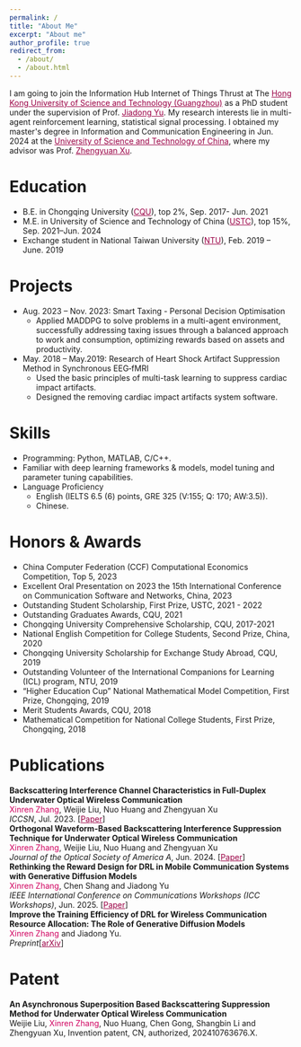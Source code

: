 ```yaml
---
permalink: /
title: "About Me"
excerpt: "About me"
author_profile: true
redirect_from: 
  - /about/
  - /about.html
---
```


I am going to join the Information Hub Internet of Things Thrust at The <a href="https://www.hkust-gz.edu.cn/" style="color:#9B0145;">Hong Kong University of Science and Technology (Guangzhou)</a> as a PhD student
under the supervision of Prof. <a href="https://facultyprofiles.hkust-gz.edu.cn/faculty-personal-page/YU-Jiadong/jiadongyu" style="color:#9B0145;">Jiadong Yu</a>. My research interests lie in multi-agent reinforcement learning, statistical signal processing. I obtained my master's degree in Information and Communication Engineering in Jun. 2024 at the <a href="https://en.wikipedia.org/wiki/University_of_Science_and_Technology_of_China" style="color:#9B0145;">University of Science and Technology of China</a>, where my advisor was Prof. <a href="https://owc.ustc.edu.cn/2014/0818/c10523a116333/page.htm" style="color:#9B0145;">Zhengyuan Xu</a>.

Education
======
* B.E. in Chongqing University (<a href="https://en.wikipedia.org/wiki/Chongqing_University" style="color:#9B0145;">CQU</a>), top 2%, Sep. 2017- Jun. 2021
* M.E. in University of Science and Technology of China (<a href="https://en.wikipedia.org/wiki/University_of_Science_and_Technology_of_China" style="color:#9B0145;">USTC</a>), top 15%, Sep. 2021–Jun. 2024
* Exchange student in National Taiwan University (<a href="https://en.wikipedia.org/wiki/National_Taiwan_University" style="color:#9B0145;">NTU</a>), Feb. 2019 – June. 2019

Projects
======
* Aug. 2023 – Nov. 2023: Smart Taxing - Personal Decision Optimisation
  * Applied MADDPG to solve problems in a multi-agent environment, successfully addressing taxing issues through a balanced approach to work and consumption, optimizing rewards based on assets and productivity. 
* May. 2018 – May.2019: Research of Heart Shock Artifact Suppression Method in Synchronous EEG‑fMRI 
  * Used the basic principles of multi-task learning to suppress cardiac impact artifacts. 
  * Designed the removing cardiac impact artifacts system software.
    
Skills
======
* Programming: Python, MATLAB, C/C++.
* Familiar with deep learning frameworks & models, model tuning and parameter tuning capabilities.
* Language Proficiency 
  * English (IELTS 6.5 (6) points, GRE 325 (V:155; Q: 170; AW:3.5)).
  * Chinese.

Honors & Awards
======
* China Computer Federation (CCF) Computational Economics Competition, Top 5, 2023
* Excellent Oral Presentation on 2023 the 15th International Conference on Communication Software and Networks, China, 2023
* Outstanding Student Scholarship, First Prize, USTC, 2021 - 2022
* Outstanding Graduates Awards, CQU, 2021
* Chongqing University Comprehensive Scholarship, CQU, 2017-2021
* National English Competition for College Students, Second Prize, China, 2020
* Chongqing University Scholarship for Exchange Study Abroad, CQU, 2019
* Outstanding Volunteer of the International Companions for Learning (ICL) program, NTU, 2019
* “Higher Education Cup” National Mathematical Model Competition, First Prize, Chongqing, 2019
* Merit Students Awards, CQU, 2018 
* Mathematical Competition for National College Students, First Prize, Chongqing, 2018
  
Publications
======
**Backscattering Interference Channel Characteristics in Full-Duplex Underwater Optical Wireless Communication**<br>
<span style="color: #D0005F;">Xinren Zhang</span>, Weijie Liu, Nuo Huang and Zhengyuan Xu<br>
<i>ICCSN</i>, Jul. 2023. [<a href="https://ieeexplore.ieee.org/abstract/document/10297369" style="color:#9B0145;">Paper</a>]<br>
**Orthogonal Waveform-Based Backscattering Interference Suppression Technique for Underwater Optical Wireless Communication**<br>
<span style="color: #D0005F;">Xinren Zhang</span>, Weijie Liu, Nuo Huang and Zhengyuan Xu<br>
<i>Journal of the Optical Society of America A</i>, Jun. 2024. [<a href="https://opg.optica.org/josaa/viewmedia.cfm?URI=josaa-41-7-1372&seq=0&html=true&origin=search" style="color:#9B0145;">Paper</a>]<br>
**Rethinking the Reward Design for DRL in Mobile Communication Systems with Generative Diffusion Models**<br>
<span style="color: #D0005F;">Xinren Zhang</span>, Chen Shang and Jiadong Yu<br>
<i>IEEE International Conference on Communications Workshops (ICC Workshops)</i>, Jun. 2025. [<a href="https://ieeexplore.ieee.org/document/11162180" style="color:#9B0145;">Paper</a>]<br>
**Improve the Training Efficiency of DRL for Wireless Communication Resource Allocation: The Role of Generative Diffusion Models**<br>
<span style="color: #D0005F;">Xinren Zhang</span> and Jiadong Yu. <br>
<i>Preprint</i>[<a href="https://arxiv.org/pdf/2502.07211" style="color:#9B0145;">arXiv</a>]<br>

Patent
======
**An Asynchronous Superposition Based Backscattering Suppression Method for Underwater Optical Wireless  Communication**<br>
Weijie Liu, <span style="color: #D0005F;">Xinren Zhang</span>, Nuo Huang, Chen Gong, Shangbin Li and Zhengyuan Xu, Invention patent, CN, authorized, 202410763676.X.
 
